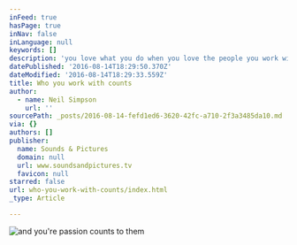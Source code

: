 ```yaml
---
inFeed: true
hasPage: true
inNav: false
inLanguage: null
keywords: []
description: 'you love what you do when you love the people you work with. '
datePublished: '2016-08-14T18:29:50.370Z'
dateModified: '2016-08-14T18:29:33.559Z'
title: Who you work with counts
author:
  - name: Neil Simpson
    url: ''
sourcePath: _posts/2016-08-14-fefd1ed6-3620-42fc-a710-2f3a3485da10.md
via: {}
authors: []
publisher:
  name: Sounds & Pictures
  domain: null
  url: www.soundsandpictures.tv
  favicon: null
starred: false
url: who-you-work-with-counts/index.html
_type: Article

---
```

![and you're passion counts to them ](https://the-grid-user-content.s3-us-west-2.amazonaws.com/3e79a326-07e6-4d24-ab68-4856696c9134.jpg)